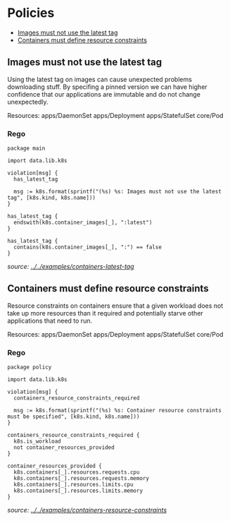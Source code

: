 # Policies

* [Images must not use the latest tag](#Images-must-not-use-the-latest-tag)
* [Containers must define resource constraints](#Containers-must-define-resource-constraints)

## Images must not use the latest tag

Using the latest tag on images can cause unexpected problems downloading stuff. By specifing a pinned version
we can have higher confidence that our applications are immutable and do not change unexpectedly.

Resources: apps/DaemonSet apps/Deployment apps/StatefulSet core/Pod

### Rego

```rego
package main

import data.lib.k8s

violation[msg] {
  has_latest_tag

  msg := k8s.format(sprintf("(%s) %s: Images must not use the latest tag", [k8s.kind, k8s.name]))
}

has_latest_tag {
  endswith(k8s.container_images[_], ":latest")
}

has_latest_tag {
  contains(k8s.container_images[_], ":") == false
}
```
_source: [../../examples/containers-latest-tag](../../examples/containers-latest-tag)_

## Containers must define resource constraints

Resource constraints on containers ensure that a given workload does not take up more resources than it required
and potentially starve other applications that need to run.

Resources: apps/DaemonSet apps/Deployment apps/StatefulSet core/Pod

### Rego

```rego
package policy

import data.lib.k8s

violation[msg] {
  containers_resource_constraints_required

  msg := k8s.format(sprintf("(%s) %s: Container resource constraints must be specified", [k8s.kind, k8s.name]))
}

containers_resource_constraints_required {
  k8s.is_workload
  not container_resources_provided
}

container_resources_provided {
  k8s.containers[_].resources.requests.cpu
  k8s.containers[_].resources.requests.memory
  k8s.containers[_].resources.limits.cpu
  k8s.containers[_].resources.limits.memory
}
```
_source: [../../examples/containers-resource-constraints](../../examples/containers-resource-constraints)_
